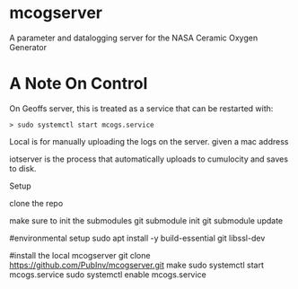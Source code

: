 # mcogserver
A parameter and datalogging server for the NASA Ceramic Oxygen Generator

# A Note On Control

On Geoffs server, this is treated as a service that can be restarted with:

```
> sudo systemctl start mcogs.service
```

Local is for manually uploading the logs on the server. given a mac address 

iotserver is the process that automatically uploads to cumulocity and saves to disk. 

Setup

clone the repo

make sure to init the submodules
git submodule init
git submodule update

#environmental setup
sudo apt install -y  build-essential git libssl-dev



#install the local mcogserver
git clone https://github.com/PubInv/mcogserver.git
make 
sudo systemctl start mcogs.service
sudo systemctl enable mcogs.service
